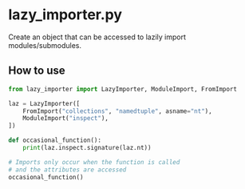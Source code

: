 # lazy_importer.py #

Create an object that can be accessed to lazily
import modules/submodules.

## How to use ##

```python
from lazy_importer import LazyImporter, ModuleImport, FromImport

laz = LazyImporter([
    FromImport("collections", "namedtuple", asname="nt"),
    ModuleImport("inspect"),
])

def occasional_function():
    print(laz.inspect.signature(laz.nt))

# Imports only occur when the function is called 
# and the attributes are accessed
occasional_function()
```